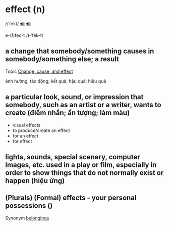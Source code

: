 # effect (n)

/ɪˈfekt/ [🔊](https://www.oxfordlearnersdictionaries.com/media/english/uk_pron/e/eff/effec/effect__gb_2.mp3) [🔊](https://www.oxfordlearnersdictionaries.com/media/english/us_pron/e/eff/effec/effect__us_1.mp3)

e-(f)fec-t /ɪ-ˈfek-t/

## a change that somebody/something causes in somebody/something else; a result

Topic [Change, cause, and effect](../topics/change-cause-and-effect.md#change-cause--effect)

ảnh hưởng; tác động; kết quả; hậu quả; hiệu quả

## a particular look, sound, or impression that somebody, such as an artist or a writer, wants to create (điểm nhấn; ấn tượng; làm màu)

- visual effects
- to produce/create an effect
- for an effect
- for effect

## lights, sounds, special scenery, computer images, etc. used in a play or film, especially in order to show things that do not normally exist or happen (hiệu ứng)

## (Plurals) (Formal) effects - your personal possessions ()

Synonym [belongings]()

